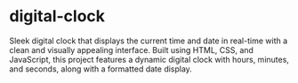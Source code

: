 # digital-clock
Sleek digital clock that displays the current time and date in real-time with a clean and visually appealing interface. Built using HTML, CSS, and JavaScript, this project features a dynamic digital clock with hours, minutes, and seconds, along with a formatted date display.
